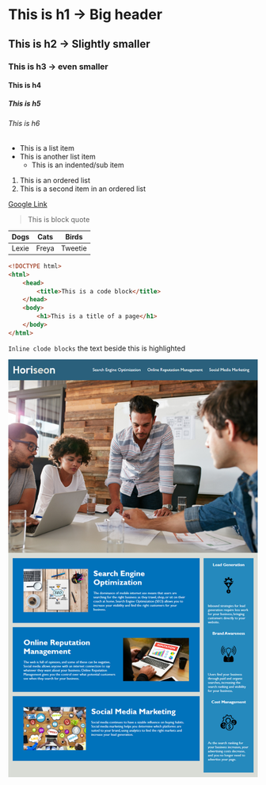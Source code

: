 # This is h1 -> Big header

## This is h2 -> Slightly smaller 

### This is h3 -> even smaller

#### This is h4

##### This is h5

###### This is h6


- This is a list item
- This is another list item
    - This is an indented/sub item

1. This is an ordered list
2. This is a second item in an ordered list

[Google Link](https://www.google.com)

> This is block quote

Dogs | Cats | Birds |
---- | ---- | ---- |
Lexie | Freya | Tweetie |


```html
<!DOCTYPE html>
<html>
    <head>
        <title>This is a code block</title>
    </head>
    <body>
        <h1>This is a title of a page</h1>
    </body>
</html>
```


`Inline clode blocks` the text beside this is highlighted

![Homework Picture](../../01-class-content/01-HTML-Git-CSS/02-Homework/Assets/01-html-css-git-homework-demo.png)

